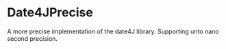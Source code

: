 Date4JPrecise
=============

A more precise implementation of the date4J library. Supporting unto nano second precision.
